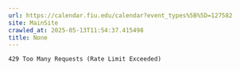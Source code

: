 ```yaml
---
url: https://calendar.fiu.edu/calendar?event_types%5B%5D=127582
site: MainSite
crawled_at: 2025-05-13T11:54:37.415498
title: None
---
```


```
429 Too Many Requests (Rate Limit Exceeded)

```

